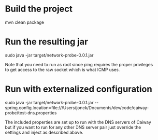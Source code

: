 # Build the project
mvn clean package

# Run the resulting jar
sudo java -jar target/network-probe-0.0.1.jar

Note that you need to run as root since ping requires the proper privileges to get access to the raw socket which is what ICMP uses.

# Run with externalized configuration
sudo java -jar target/network-probe-0.0.1.jar --spring.config.location=file:///Users/jonck/Documents/dev/code/caiway-probe/test-dns.properties

The included properties are set up to run with the DNS servers of Caiway but if you want to run for any other DNS server pair just override the settings and inject as described above.